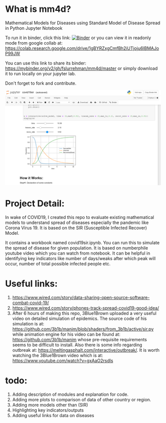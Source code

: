 # What is mm4d?
Mathematical Models for Diseases using Standard Model of Disease Spread in Python Jupyter Notebook

To run it in binder, click this link: [![Binder](https://mybinder.org/badge_logo.svg)](https://mybinder.org/v2/gh/fslurrehman/mm4d/master)
or
you can view it in readonly mode from google collab at: https://colab.research.google.com/drive/1gBYRZxgCmfBh2iUTjoju6lBMAJoP99JW

You can use this link to share its binder: https://mybinder.org/v2/gh/fslurrehman/mm4d/master
or simply download it to run locally on your jupyter lab. 


Don't forget to fork and contribute. 

![screenshot preview](screenshot.png "screenshot")


# Project Detail:
In wake of COVID19, I created this repo to evaluate existing mathematical models to understand spread of diseases especially the pandemic like Corona Virus 19. It is based on the SIR (Susceptible Infected Recover) Model.

It contains a workbook named covid19sir.ipynb. You can run this to simulate the spread of disease for given population.  It is based on numberphile youtube video which you can watch from notebook. It can be helpful in identifying key indicators like number of days/weaks after which peak will occur, number of total possible infected people etc. 

# Useful links:
1. https://www.wired.com/story/data-sharing-open-source-software-combat-covid-19/
2. https://www.wired.com/story/phones-track-spread-covid19-good-idea/
3. After 6 hours of making this repo, 3Blue1Brown uploaded a very useful video on detailed simulation of epidemics. The source code of his simulation is at: https://github.com/3b1b/manim/blob/shaders/from_3b1b/active/sir.py while animation engine for his video can be found at: https://github.com/3b1b/manim whose pre-requisite requirements seems to be difficult to install. Also there is some info regarding outbreak at: https://meltingasphalt.com/interactive/outbreak/. It is worth watching the 3Blue1Brown video which is at: https://www.youtube.com/watch?v=gxAaO2rsdIs 

# todo:
1. Adding description of modules and explanation for code. 
2. Adding more plots to comparison of data of other country or region.
3. Adding more models other than (SIR)
4. Highlighting key indicators/outputs
5. Adding useful links for data on diseases




